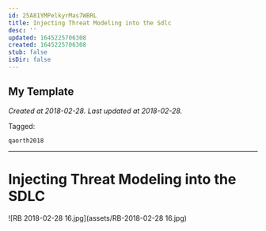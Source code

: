 ```yaml
---
id: 25A81YMPelkyrMas7WBRL
title: Injecting Threat Modeling into the Sdlc
desc: ''
updated: 1645225706308
created: 1645225706308
stub: false
isDir: false
---
```

My Template
---

_Created at 2018-02-28._
_Last updated at 2018-02-28._



Tagged: 
```
qaorth2018
```


---

# Injecting Threat Modeling into the SDLC


![RB 2018-02-28 16.jpg](assets/RB-2018-02-28 16.jpg)

